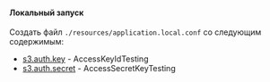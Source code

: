 #### Локальный запуск

Создать файл `./resources/application.local.conf` со следующим содержимым:

 - [s3.auth.key](https://yav.yandex-team.ru/secret/sec-01cv9w3n7ybf4mg0zjq4kte4kz/explore/version/ver-01d7m0ms38656n3z9gp4waxct3) - AccessKeyIdTesting
 - [s3.auth.secret](https://yav.yandex-team.ru/secret/sec-01cv9w3n7ybf4mg0zjq4kte4kz/explore/version/ver-01d7m0ms38656n3z9gp4waxct3) - AccessSecretKeyTesting
